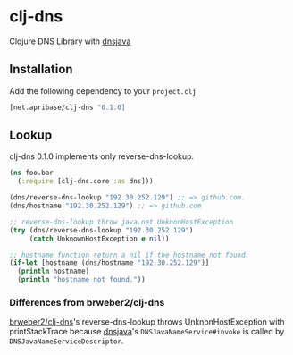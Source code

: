 # clj-dns

Clojure DNS Library with [dnsjava](http://xbill.org/dnsjava)

## Installation

Add the following dependency to your `project.clj`

```clj
[net.apribase/clj-dns "0.1.0]
```

## Lookup

clj-dns 0.1.0 implements only reverse-dns-lookup.

```clj
(ns foo.bar
  (:require [clj-dns.core :as dns]))

(dns/reverse-dns-lookup "192.30.252.129") ;; => github.com.
(dns/hostname "192.30.252.129") ;; => github.com

;; reverse-dns-lookup throw java.net.UnknonHostException
(try (dns/reverse-dns-lookup "192.30.252.129")
     (catch UnknownHostException e nil))

;; hostname function return a nil if the hostname not found.
(if-let [hostname (dns/hostname "192.30.252.129")]
  (println hostname)
  (println "hostname not found."))
```

### Differences from brweber2/clj-dns

[brweber2/clj-dns](http://github.com/brweber2/clj-dns)'s reverse-dns-lookup throws UnknonHostException with printStackTrace because [dnsjava](http://xbill.org/dnsjava)'s `DNSJavaNameService#invoke` is called by `DNSJavaNameServiceDescriptor`.


